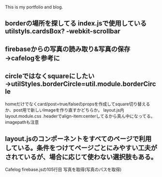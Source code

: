 This is my portfolio and blog.


## borderの場所を探してる index.jsで使用しているutilstyls.cardsBox? -webkit-scrollbar


## firebaseからの写真の読み取り&写真の保存→cafelogを参考に
## circleではなくsquareにしたい→utilStyles.borderCircle=util.module.borderCircle
homeだけでなくcard/post=true/falseのpropsを作成してsquare切り替えるか、post用で新しいImageを作り直すかどちらか。
layout.js内layout.module.css .headerでalign-item:centerしてるから真ん中になってる。imagepathも注意

## layout.jsのコンポーネントをすべてのページで利用している。条件をつけてページごとにみやすい工夫がされているが、場合に応じて使わない選択肢もある。

Cafelog firebase.jsの105行目 写真を取得(写真のパスを取得)
